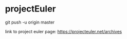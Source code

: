 projectEuler
===
git push -u origin master

link to project euler page: https://projecteuler.net/archives
